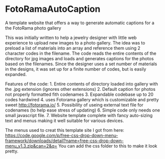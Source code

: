 # FotoRamaAutoCaption
A template website that offers a way to generate automatic captions for a the FotoRama photo gallery

This was initially written to help a jewelry designer with little web experience to upload new images to a photo gallery.
The idea was to preload a list of materials into an array and reference them using 2 character codes in the filename.
The code reads the entire contents of the directory for jpg images and loads and generates captions for the photos
based on the filenames. Since the designer uses a set number of materials in the designs, it was set up for a finite number of 
codes, but is easily expanded. 

Features of the code:
	1. Entire contents of directory loaded into gallery with the .jpg extension (ignores other extensions)
	2. Default caption for photos not properly formatted fith codenames
	3. Expandable codebase up to 20 codes hardwired
	4. uses Fotorama gallery which is customizable and pretty sweet http://fotorama.io/
	5. Possibility of useing external text file for codenames (to help ease stress of updating)
	6. Simple code only needs one small javascript file.
	7. Website template complete with fancy auto-sizing text and menus making it well suitable for various devices. 

The menus used to creat this template site I got from here:  https://code.google.com/p/free-css-drop-down-menu-framework/downloads/detail?name=free-css-drop-down-menu_v1.3.zip&can=2&q=
You can add the css folder to this to make it look pretty. 
